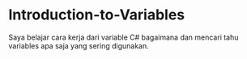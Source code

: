 # Introduction-to-Variables
Saya belajar cara kerja dari variable C# bagaimana dan mencari tahu variables apa saja yang sering digunakan.

